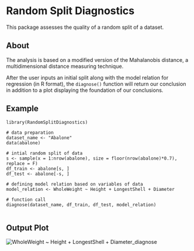 # Random Split Diagnostics

This package assesses the quality of a random split of a dataset. 

## About

The analysis is based on a modified version of the Mahalanobis distance, a multidimensional distance measuring technique. 

After the user inputs an initial split along with the model relation for regression (in R format), the `diagnose()` function will return our conclusion in addition to a plot displaying the foundation of our conclusions.

## Example
```
library(RandomSplitDiagnostics)

# data preparation
dataset_name <- "Abalone"
data(abalone)

# intial random split of data
s <- sample(x = 1:nrow(abalone), size = floor(nrow(abalone)*0.7), replace = F)
df_train <- abalone[s, ]
df_test <- abalone[-s, ]

# defining model relation based on variables of data
model_relation <- WholeWeight ~ Height + LongestShell + Diameter

# function call
diagnose(dataset_name, df_train, df_test, model_relation)
  
```

## Output Plot

![WholeWeight ~ Height + LongestShell + Diameter_diagnose](https://user-images.githubusercontent.com/50804314/157613690-e3baef1d-73d2-4963-a1e3-09f42290821b.png)
